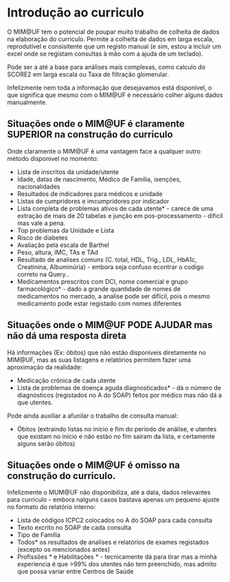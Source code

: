 # Introdução ao curriculo

O MIM@UF tem o potencial de poupar muito trabalho de colheita de dados na elaboração do curriculo. Permite a colheita de dados em larga escala, reprodutível e consisitente que um registo manual (e sim, estou a incluir um excel onde se registam consultas à mão com a ajuda de um teclado).

Pode ser a até a base para análises mais complexas, como calculo do SCORE2 em larga escala ou Taxa de filtração glomerular.

Infelizmente nem toda a informação que desejavamos está disponível, o que significa que mesmo com o MIM@UF é necessário colher alguns dados manualmente.

## Situações onde o MIM@UF é claramente SUPERIOR na construção do curriculo

Onde claramente o MIM@UF é uma vantagem face a qualquer outro método disponivel no momento:

- Lista de inscritos da unidade/utente
- Idade, datas de nascimento, Médico de Família, isenções, nacionalidades
- Resultados de indicadores para médicos e unidade
- Listas de cumpridores e imcumpridores por indicador
- Lista completa de problemas ativos de cada utente\* -  carece de uma extração de mais de 20 tabelas e junção em pos-processamento - dificil mas vale a pena.
- Top problemas da Unidade e Lista
- Risco de diabetes
- Avaliação pela escala de Barthel
- Peso, altura, IMC, TAs e TAd
- Resultado de analises comuns (C. total, HDL, Trig., LDL, HbA1c, Creatinina, Albuminúria) - embora seja confuso econtrar o codigo correto na Query..
- Medicamentos prescritos com DCI, nome comercial e grupo farmacológico\* - dado a grande quantidade de nomes de medicamentos no mercado, a analise pode ser difícil, pois o mesmo medicamento pode estar registado com nomes diferentes

## Situações onde o MIM@UF PODE AJUDAR mas não dá uma resposta direta

Há informações (Ex: óbitos) que não estão disponíveis diretamente no MIM@UF, mas as suas listagens e relatórios permitem fazer uma aproximação da realidade:

- Medicação crónica de cada utente
- Lista de problemas de doença aguda diagnosticados\* - dá o número de diagnósticos (registados no A do SOAP) feitos por médico mas não dá a que utentes.

Pode ainda auxiliar a afunilar o trabalho de consulta manual:

- Óbitos (extraindo listas no início e fim do periodo de análise, e utentes que existam no início e não estão no fim sairam da lista, e certamente alguns serão óbitos)

## Situações onde o MIM@UF é omisso na construção do curriculo.

Infelizmente o MUM@UF não disponibiliza, até a data, dados relevantes para curriculo - embora nalguns casos bastava apenas um pequeno ajuste no formato do relatório interno:

- Lista de códigos ICPC2 colocados no A do SOAP para cada consulta
- Texto excrito no SOAP de cada consulta
- Tipo de Família
- Todos\* os resultados de analises e relatórios de exames registados (excepto os mencionados antes)
- Profissões \* e Habilitações \* - tecnicamente dá para tirar mas a minha experiencia é que >99% dos utentes não tem preenchido, mas admito que possa variar entre Centros de Saúde
